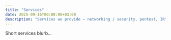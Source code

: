 ```yaml
---
title: "Services"
date: 2025-09-16T00:00:00+03:00
description: "Services we provide — networking / security, pentest, IR"
---
```


Short services blurb...
